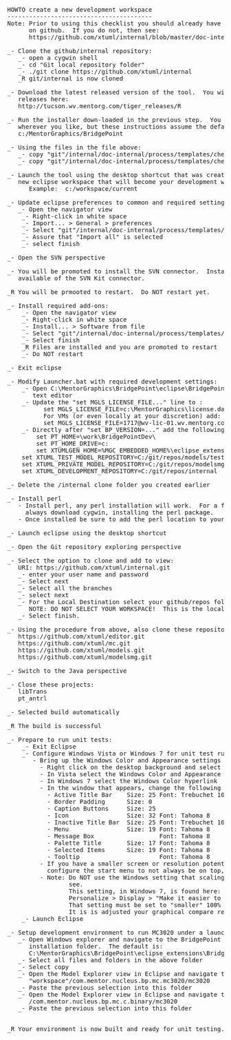 <pre>
HOWTO create a new development workspace
----------------------------------------
Note: Prior to using this checklist you should already have an account
      on github.  If you do not, then see:
      https://github.com/xtuml/internal/blob/master/doc-internal/process/templates/checklists/new-start.chk

_- Clone the github/internal repository:
   _- open a cygwin shell
   _- cd "Git local repository folder"
   _- ./git clone https://github.com/xtuml/internal
   _R git/internal is now cloned
   
_- Download the latest released version of the tool.  You will find all the 
   releases here:
   http://tucson.wv.mentorg.com/tiger_releases/R<version>
   
_- Run the installer down-loaded in the previous step.  You can installer
   wherever you like, but these instructions assume the default:
   c:/MentorGraphics/BridgePoint
   
_- Using the files in the file above:
   _- copy "git"/internal/doc-internal/process/templates/checklists/development-workspace-setup/BridgePointDev into c:/MentorGraphics
   _- copy "git"/internal/doc-internal/process/templates/checklists/development-workspace-setup/dropins/* into C:\MentorGraphics\BridgePoint\eclipse\dropins

_- Launch the tool using the desktop shortcut that was created and open a 
   new eclipse workspace that will become your development workspace.
      Example:  c:/workspace/current

_- Update eclipse preferences to common and required settings:
   _- Open the navigator view
	_- Right-click in white space
	_- Import... > General > preferences
	_- Select "git"/internal/doc-internal/process/templates/checklists/development-workspace-setup/EclipsePreferences.edf
	_- Assure that "Import all" is selected
	_- select finish
	
_- Open the SVN perspective

_- You will be promoted to install the SVN connector.  Install the latest 
   available of the SVN Kit connector.
   
_R You will be prmooted to restart.  Do NOT restart yet.
	
_- Install required add-ons:
	_- Open the navigator view
	_- Right-click in white space
	_- Install... > Software from file
	_- Select "git"/internal/doc-internal/process/templates/checklists/development-workspace-setup/xtUML_dev_eclipse_addons.p2f
    _- Select finish
    _R Files are installed and you are promoted to restart
    _- Do NOT restart
    
_- Exit eclipse

_- Modify Launcher.bat with required development settings:
	_- Open C:\MentorGraphics\BridgePoint\eclipse\BridgePoint_Launcher.bat in a
       text editor
    _- Update the "set MGLS_LICENSE_FILE..." line to :
          set MGLS_LICENSE_FILE=c:\MentorGraphics\license.dat   
          For VMs (or even locally at your discretion) add:
          set MGLS_LICENSE_FILE=1717@wv-lic-01.wv.mentorg.com;1717@wv-lic-02.wv.mentorg.com;1717@svr-azt-eng-01  
    _- Directly after "set BP_VERSION=..." add the following:
        set PT_HOME=\work\BridgePointDev\
        set PT_HOME_DRIVE=c:
        set XTUMLGEN_HOME=%MGC_EMBEDDED_HOME%\eclipse_extensions\BridgePoint\eclipse\plugins\com.mentor.nucleus.bp.dap.pkg_%BP_VERSION%\bridgepoint
 	set XTUML_TEST_MODEL_REPOSITORY=C:/git/repos/models/test/
	set XTUML_PRIVATE_MODEL_REPOSITORY=C:/git/repos/modelsmg/test/
	set XTUML_DEVELOPMENT_REPOSITORY=C:/git/repos/internal

_- Delete the <git>/internal clone folder you created earlier

_- Install perl
   - Install perl, any perl installation will work.  For a free version you can
     always download cygwin, installing the perl package.
   - Once installed be sure to add the perl location to your PATH variable.

_- Launch eclipse using the desktop shortcut

_- Open the Git repository exploring perspective

_- Select the option to clone and add to view:
   URI: https://github.com/xtuml/internal.git
   _- enter your user name and password
   _- Select next
   _- Select all the branches
   _- select next
   _- For the Local Destination select your github/repos folder.
      NOTE: DO NOT SELECT YOUR WORKSPACE!  This is the local RCS repository.
   _- Select finish.

_- Using the procedure from above, also clone these repositories:
   https://github.com/xtuml/editor.git
   https://github.com/xtuml/mc.git
   https://github.com/xtuml/models.git
   https://github.com/xtuml/modelsmg.git
   
_- Switch to the Java perspective

_- Close these projects:
   libTrans
   pt_antrl
   
_- Selected build automatically

_R The build is successful

_- Prepare to run unit tests:
    _- Exit Eclipse
	_- Configure Windows Vista or Windows 7 for unit test running
	   - Bring up the Windows Color and Appearance settings
	     - Right click on the desktop background and select Personalize
	     - In Vista select the Windows Color and Appearance hyperlink
	     - In Windows 7 select the Windows Color hyperlink
	     - In the window that appears, change the following attributes:
	       - Active Title Bar    Size: 25 Font: Trebuchet 10
	       - Border Padding      Size: 0
	       - Caption Buttons     Size: 25
	       - Icon                Size: 32 Font: Tahoma 8
	       - Inactive Title Bar  Size: 25 Font: Trebuchet 10
	       - Menu                Size: 19 Font: Tahoma 8
	       - Message Box                  Font: Tahoma 8
	       - Palette Title       Size: 17 Font: Tahoma 8
	       - Selected Items      Size: 19 Font: Tahoma 8
	       - Tooltip                      Font: Tahoma 8
	     - If you have a smaller screen or resolution potential you may need to
	       configure the start menu to not always be on top, or set it to auto-hide.
	     - Note: Do NOT use the Windows setting that scaling text to make it easier to 
	             see. 
	             This setting, in Windows 7, is found here:
	             Personalize > Display > "Make it easier to read what is on your machine"
	             That setting must be set to "smaller" 100%
	             It is is adjusted your graphical compare restuls will not match,
	_- Launch Eclipse

_- Setup development environment to run MC3020 under a launch configuration
   _- Open Windows explorer and navigate to the BridgePoint plugin 
      installation folder.  The default is:
      C:\MentorGraphics\BridgePoint\eclipse_extensions\BridgePoint\eclipse\plugins\com.mentor.nucleus.bp.mc.mc3020_"ver"\mc3020
   _- Select all files and folders in the above folder
   _- Select copy
   _- Open the Model Explorer view in Eclipse and navigate to:
      "workspace"/com.mentor.nucleus.bp.mc.mc3020/mc3020
   _- Paste the previous selection into this folder
   _- Open the Model Explorer view in Eclipse and navigate to:
      <workspace>/com.mentor.nucleus.bp.mc.c.binary/mc3020
   _- Paste the previous selection into this folder
       
	
_R Your environment is now built and ready for unit testing.


</pre>
 

